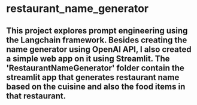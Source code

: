 # restaurant_name_generator

## This project explores prompt engineering using the Langchain framework. Besides creating the name generator using OpenAI API, I also created a simple web app on it using Streamlit. The 'RestaurantNameGenerator' folder contain the streamlit app that generates restaurant name based on the cuisine and also the food items in that restaurant.

